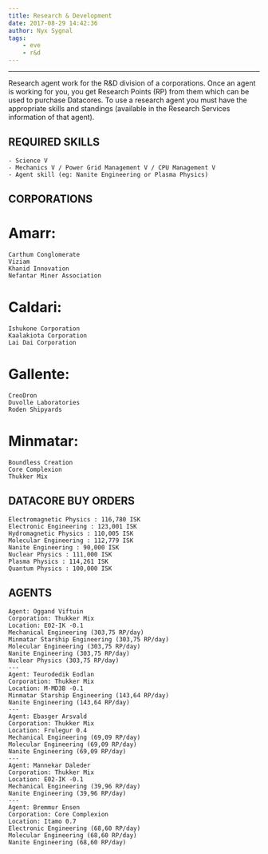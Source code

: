 ```yaml
---
title: Research & Development
date: 2017-08-29 14:42:36
author: Nyx Sygnal
tags:
	- eve
	- r&d
---
```

***

Research agent work for the R&D division of a corporations.  Once an agent is working for you, you get Research Points (RP) from them which can be used to purchase Datacores.  To use a research agent you must have the appropriate skills and standings (available in the Research Services information of that agent).

## REQUIRED SKILLS
```
- Science V
- Mechanics V / Power Grid Management V / CPU Management V
- Agent skill (eg: Nanite Engineering or Plasma Physics)
```

## CORPORATIONS

# Amarr:
```
Carthum Conglomerate
Viziam
Khanid Innovation
Nefantar Miner Association
```
# Caldari:
```
Ishukone Corporation
Kaalakiota Corporation
Lai Dai Corporation
```
# Gallente:
```
CreoDron
Duvolle Laboratories
Roden Shipyards
```
# Minmatar:
```
Boundless Creation
Core Complexion
Thukker Mix
```

## DATACORE BUY ORDERS
```
Electromagnetic Physics : 116,780 ISK
Electronic Engineering : 123,001 ISK
Hydromagnetic Physics : 110,005 ISK
Molecular Engineering : 112,779 ISK
Nanite Engineering : 90,000 ISK
Nuclear Physics : 111,000 ISK
Plasma Physics : 114,261 ISK
Quantum Physics : 100,000 ISK
```

## AGENTS
```
Agent: Oggand Viftuin
Corporation: Thukker Mix
Location: E02-IK -0.1
Mechanical Engineering (303,75 RP/day)
Minmatar Starship Engineering (303,75 RP/day)
Molecular Engineering (303,75 RP/day)
Nanite Engineering (303,75 RP/day)
Nuclear Physics (303,75 RP/day)
---
Agent: Teurodedik Eodlan
Corporation: Thukker Mix
Location: M-MD3B -0.1
Minmatar Starship Engineering (143,64 RP/day)
Nanite Engineering (143,64 RP/day)
---
Agent: Ebasger Arsvald
Corporation: Thukker Mix
Location: Frulegur 0.4
Mechanical Engineering (69,09 RP/day)
Molecular Engineering (69,09 RP/day)
Nanite Engineering (69,09 RP/day)
---
Agent: Mannekar Daleder
Corporation: Thukker Mix
Location: E02-IK -0.1
Mechanical Engineering (39,96 RP/day)
Nanite Engineering (39,96 RP/day)
---
Agent: Bremmur Ensen
Corporation: Core Complexion
Location: Itamo 0.7
Electronic Engineering (68,60 RP/day)
Molecular Engineering (68,60 RP/day)
Nanite Engineering (68,60 RP/day)
```